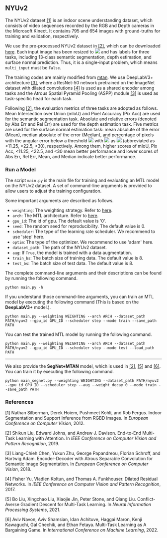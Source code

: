 ## NYUv2

The NYUv2 dataset [[1]](#1) is an indoor scene understanding dataset, which consists of video sequences recorded by the RGB and Depth cameras in the Microsoft Kinect. It contains 795 and 654 images with ground-truths for training and validation, respectively. 

We use the pre-processed NYUv2 dataset in [[2]](#2), which can be downloaded [here](https://www.dropbox.com/sh/86nssgwm6hm3vkb/AACrnUQ4GxpdrBbLjb6n-mWNa?dl=0). Each input image has been resized to <img src="https://render.githubusercontent.com/render/math?math=3\times284\times384"> and has labels for three tasks, including 13-class semantic segmentation, depth estimation, and surface normal prediction. Thus, it is a single-input problem, which means ``multi_input`` must be ``False``.

The training codes are mainly modified from [mtan](https://github.com/lorenmt/mtan). We use DeepLabV3+ architecture [[3]](#3), where a ResNet-50 network pretrained on the ImageNet dataset with dilated convolutions [[4]](#4) is used as a shared encoder among tasks and the Atrous Spatial Pyramid Pooling (ASPP) module [[3]](#3) is used as task-specific head for each task. 

Following [[2]](#2), the evaluation metrics of three tasks are adopted as follows. Mean Intersection over Union (mIoU) and Pixel Accuracy (Pix Acc) are used for the semantic segmentation task. Absolute and relative errors (denoted by Abs Err and Rel Err) are used for the depth estimation task. Five metrics are used for the surface normal estimation task: mean absolute of the error (Mean), median absolute of the error (Median), and percentage of pixels with the angular error below a threshold <img src="https://render.githubusercontent.com/render/math?math=\epsilon"> with <img src="https://render.githubusercontent.com/render/math?math=\epsilon"> as <img src="https://render.githubusercontent.com/render/math?math=11.25^{\circ}, 22.5^{\circ}, 30^{\circ}"> (abbreviated as <11.25, <22.5, <30), respectively. Among them, higher scores of mIoU, Pix Acc, <11.25, <22.5, and <30 mean better performance and lower scores of Abs Err, Rel Err, Mean, and Median indicate better performance.

### Run a Model

The script ``main.py`` is the main file for training and evaluating an MTL model on the NYUv2 dataset. A set of command-line arguments is provided to allow users to adjust the training configuration. 

Some important  arguments are described as follows.

- ``weighting``: The weighting strategy. Refer to [here](../../LibMTL#supported-algorithms).
- ``arch``: The MTL architecture. Refer to [here](../../LibMTL#supported-algorithms).
- ``gpu_id``: The id of gpu. The default value is '0'.
- ``seed``: The random seed for reproducibility. The default value is 0.
- ``scheduler``: The type of the learning rate scheduler. We recommend to use 'step' here.
- ``optim``: The type of the optimizer. We recommend to use 'adam' here.
- ``dataset_path``: The path of the NYUv2 dataset.
- ``aug``: If ``True``, the model is trained with a data augmentation.
- ``train_bs``: The batch size of training data. The default value is 8.
- ``test_bs``: The batch size of test data. The default value is 8.

The complete command-line arguments and their descriptions can be found by running the following command.

```shell
python main.py -h
```

If you understand those command-line arguments, you can train an MTL model by executing the following command (This is based on the **DeepLabV3+** model.). 

```shell
python main.py --weighting WEIGHTING --arch ARCH --dataset_path PATH/nyuv2 --gpu_id GPU_ID --scheduler step --mode train --save_path PATH
```

You can test the trained MTL model by running the following command.

```she
python main.py --weighting WEIGHTING --arch ARCH --dataset_path PATH/nyuv2 --gpu_id GPU_ID --scheduler step --mode test --load_path PATH
```

---

We also provide the **SegNet+MTAN** model, which is used in [[2]](#2), [[5]](#5) and [[6]](#6). You can train it by executing the following command. 

```shell
python main_segnet.py --weighting WEIGHTING --dataset_path PATH/nyuv2 --gpu_id GPU_ID --scheduler step --aug --weight_decay 0 --mode train --save_path PATH
```

### References

<a id="1">[1]</a> Nathan Silberman, Derek Hoiem, Pushmeet Kohli, and Rob Fergus. Indoor Segmentation and Support Inference from RGBD Images. In *European Conference on Computer Vision*, 2012.

<a id="2">[2]</a> Shikun Liu, Edward Johns, and Andrew J. Davison. End-to-End Multi-Task Learning with Attention. In *IEEE Conference on Computer Vision and Pattern Recognition*, 2019.

<a id="3">[3]</a> Liang-Chieh Chen, Yukun Zhu, George Papandreou, Florian Schroff, and Hartwig Adam. Encoder-Decoder with Atrous Separable Convolution for Semantic Image Segmentation. In *European Conference on Computer Vision*, 2018.

<a id="4">[4]</a> Fisher Yu, Vladlen Koltun, and Thomas A. Funkhouser. Dilated Residual Networks. In *IEEE Conference on Computer Vision and Pattern Recognition*, 2017.

<a id="5">[5]</a> Bo Liu, Xingchao Liu, Xiaojie Jin, Peter Stone, and Qiang Liu. Conflict-Averse Gradient Descent for Multi-Task Learning. In *Neural Information Processing Systems*, 2021.

<a id="6">[6]</a> Aviv Navon, Aviv Shamsian, Idan Achituve, Haggai Maron, Kenji Kawaguchi, Gal Chechik, and Ethan Fetaya. Multi-Task Learning as A Bargaining Game. In *International Conference on Machine Learning*, 2022.
